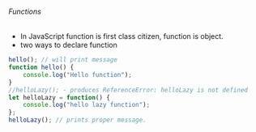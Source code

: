 ###### Functions 
* In JavaScript function is first class citizen, function is object. 
* two ways to declare function

```javascript
hello(); // will print message
function hello() {
    console.log("Hello function");
}
//helloLazy(); - produces ReferenceError: helloLazy is not defined 
let helloLazy = function() {
    console.log("hello lazy function");
};
helloLazy(); // prints proper message.
```